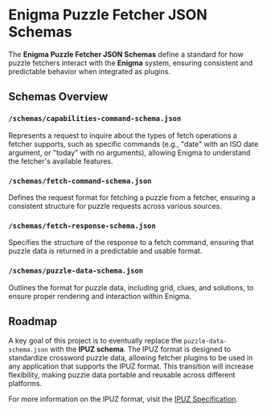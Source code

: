 # Enigma Puzzle Fetcher JSON Schemas

The **Enigma Puzzle Fetcher JSON Schemas** define a standard for how puzzle fetchers interact with the **Enigma** system, ensuring consistent and predictable behavior when integrated as plugins.

## Schemas Overview

### `/schemas/capabilities-command-schema.json`
Represents a request to inquire about the types of fetch operations a fetcher supports, such as specific commands (e.g., "date" with an ISO date argument, or "today" with no arguments), allowing Enigma to understand the fetcher's available features.

### `/schemas/fetch-command-schema.json`
Defines the request format for fetching a puzzle from a fetcher, ensuring a consistent structure for puzzle requests across various sources.

### `/schemas/fetch-response-schema.json`
Specifies the structure of the response to a fetch command, ensuring that puzzle data is returned in a predictable and usable format.

### `/schemas/puzzle-data-schema.json`
Outlines the format for puzzle data, including grid, clues, and solutions, to ensure proper rendering and interaction within Enigma.

## Roadmap

A key goal of this project is to eventually replace the `puzzle-data-schema.json` with the **IPUZ schema**. The IPUZ format is designed to standardize crossword puzzle data, allowing fetcher plugins to be used in any application that supports the IPUZ format. This transition will increase flexibility, making puzzle data portable and reusable across different platforms.

For more information on the IPUZ format, visit the [IPUZ Specification](https://www.puzzazz.com/ipuz).

